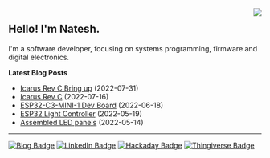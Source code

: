 <img src="https://github-readme-stats.vercel.app/api/top-langs/?username=nnarain&layout=compact" align="right">

Hello! I'm Natesh.
------------------

I'm a software developer, focusing on systems programming, firmware and digital electronics.

**Latest Blog Posts**

<!-- BLOG-POST-LIST:START -->
* [Icarus Rev C Bring up](https://nnarain.github.io/2022/07/31/Icarus-Rev-C-Bring-up.html) (2022-07-31)
* [Icarus Rev C](https://nnarain.github.io/2022/07/16/Icarus-Rev-C.html) (2022-07-16)
* [ESP32-C3-MINI-1 Dev Board](https://nnarain.github.io/2022/06/18/ESP32-C3-MINI-1-Dev-Board.html) (2022-06-18)
* [ESP32 Light Controller](https://nnarain.github.io/2022/05/19/ESP32-Light-Controller.html) (2022-05-19)
* [Assembled LED panels](https://nnarain.github.io/2022/05/14/Assembled-LED-panels.html) (2022-05-14)

<!-- BLOG-POST-LIST:END -->

---

[![Blog Badge](https://img.shields.io/badge/-Blog-green?style=flat-square&logo=github)](https://nnarain.github.io/)
[![LinkedIn Badge](https://img.shields.io/badge/-LinkedIn-blue?style=flat-square&logo=linkedin)](https://www.linkedin.com/in/natesh-narain-4b46b285/)
[![Hackaday Badge](https://img.shields.io/badge/-Hackaday-black?style=flat-square&logo=hackaday)](https://hackaday.io/projects/hacker/482112)
[![Thingiverse Badge](https://img.shields.io/badge/-Thingiverse-darkblue?style=flat-square&logo=thingiverse&logoColor=white)](https://www.thingiverse.com/nnarain/designs)
